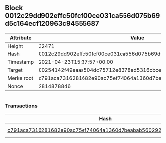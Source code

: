 ## Block 0012c29dd902effc50fcf00ce031ca556d075b69d5c164ecf120963c94555687

Attribute | Value
--- | ---
Height | 32471
Hash | 0012c29dd902effc50fcf00ce031ca556d075b69d5c164ecf120963c94555687
Timestamp | 2021-04-23T15:37:57+00:00
Target | 00254142f49eaaa504dc75712e8378ad5316cbcead634704b3734b6271167cc4
Merke root | c791aca7316281682e90ac75ef74064a1360d7beabab5602928dca8f630a11e9
Nonce | 2814878846

```

```

### Transactions

Hash | Amount
--- | ---
[c791aca7316281682e90ac75ef74064a1360d7beabab5602928dca8f630a11e9](c791aca7316281682e90ac75ef74064a1360d7beabab5602928dca8f630a11e9.md) | 10.00000000 SKEPTI 
